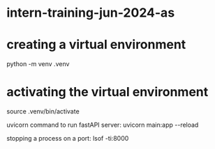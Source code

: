 # intern-training-jun-2024-as

# creating a virtual environment
python -m venv .venv


# activating the virtual environment
source .venv/bin/activate

uvicorn command to run fastAPI server: uvicorn main:app --reload

stopping a process on a port: lsof -ti:8000